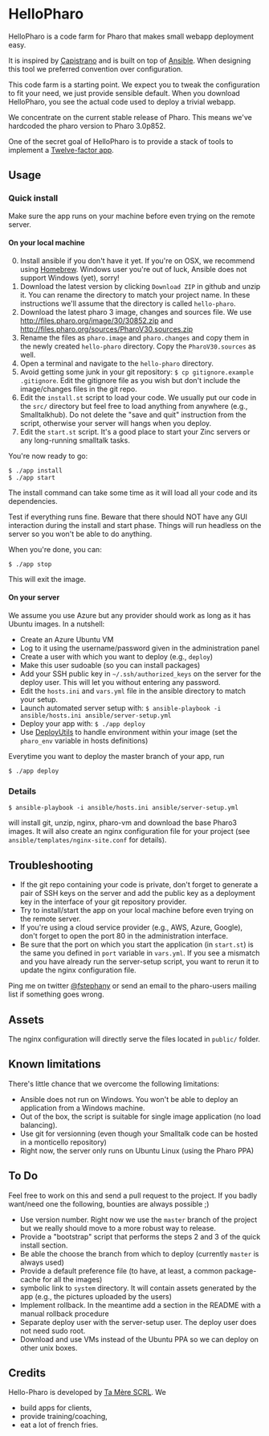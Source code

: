 # HelloPharo

HelloPharo is a code farm for Pharo that makes small webapp deployment easy.

It is inspired by [Capistrano](http://capistranorb.com/) and is built on top of
[Ansible](http://www.ansible.com/home). When designing this tool we preferred
convention over configuration.

This code farm is a starting point. We expect you to tweak the configuration to
fit your need, we just provide sensible default. When you download HelloPharo,
you see the actual code used to deploy a trivial webapp.

We concentrate on the current stable release of Pharo. This means we've hardcoded the
pharo version to Pharo 3.0p852.

One of the secret goal of HelloPharo is to provide a stack of tools to implement a
[Twelve-factor app](http://12factor.net/).

## Usage

### Quick install

Make sure the app runs on your machine before even trying on the remote server.

#### On your local machine

0. Install ansible if you don't have it yet. If you're on OSX, we recommend using
   [Homebrew](http://brew.sh/). Windows user you're out of luck, Ansible does not
   support Windows (yet), sorry!
1. Download the latest version by clicking `Download ZIP` in github and unzip it.
   You can rename the directory to match your project name. In these instructions
   we'll assume that the directory is called `hello-pharo`.
2. Download the latest pharo 3 image, changes and sources file. We use
   http://files.pharo.org/image/30/30852.zip and
   http://files.pharo.org/sources/PharoV30.sources.zip
3. Rename the files as `pharo.image` and `pharo.changes` and copy them in the newly
   created `hello-pharo` directory. Copy the `PharoV30.sources` as well.
4. Open a terminal and navigate to the `hello-pharo` directory.
5. Avoid getting some junk in your git repository: `$ cp gitignore.example .gitignore`.
   Edit the gitignore file as you wish but don't include the image/changes files in
   the git repo.
6. Edit the `install.st` script to load your code. We usually put our code in
   the `src/` directory but feel free to load anything from anywhere (e.g., Smalltalkhub).
   Do not delete the "save and quit" instruction from the script, otherwise your
   server will hangs when you deploy.
7. Edit the `start.st` script. It's a good place to start your Zinc servers or any
   long-running smalltalk tasks.

You're now ready to go:

    $ ./app install
    $ ./app start

The install command can take some time as it will load all your code and its dependencies.

Test if everything runs fine. Beware that there should NOT have any GUI interaction
during the install and start phase. Things will run headless on the server so you
won't be able to do anything.

When you're done, you can:

    $ ./app stop

This will exit the image.

#### On your server

We assume you use Azure but any provider should work as long as it has Ubuntu images.
In a nutshell:

* Create an Azure Ubuntu VM
* Log to it using the username/password given in the administration panel
* Create a user with which you want to deploy (e.g., `deploy`)
* Make this user sudoable (so you can install packages)
* Add your SSH public key in `~/.ssh/authorized_keys` on the server for the deploy user.
  This will let you without entering any password.
* Edit the `hosts.ini` and `vars.yml` file in the ansible directory to match your setup.
* Launch automated server setup with: `$ ansible-playbook -i ansible/hosts.ini ansible/server-setup.yml`
* Deploy your app with: `$ ./app deploy`
* Use [DeployUtils](http://smalltalkhub.com/#!/~TaMere/DeployUtils) to handle environment within your image (set the `pharo_env` variable in hosts definitions)

Everytime you want to deploy the master branch of your app, run

    $ ./app deploy

### Details

    $ ansible-playbook -i ansible/hosts.ini ansible/server-setup.yml

will install git, unzip, nginx, pharo-vm and download the base Pharo3 images.
It will also create an nginx configuration file for your project (see
`ansible/templates/nginx-site.conf` for details).

## Troubleshooting

* If the git repo containing your code is private, don't forget to generate a
  pair of SSH keys on the server and add the public key as a deployment key in
  the interface of your git repository provider.
* Try to install/start the app on your local machine before even trying on the
  remote server.
* If you're using a cloud service provider (e.g., AWS, Azure, Google), don't forget to
  open the port 80 in the administration interface.
* Be sure that the port on which you start the application (in `start.st`) is the
  same you defined in `port` variable in `vars.yml`. If you see a mismatch and you
  have already run the server-setup script, you want to rerun it to update the
  nginx configuration file.

Ping me on twitter [@fstephany](http://twitter.com/fstephany) or send an email
to the pharo-users mailing list if something goes wrong.

## Assets

The nginx configuration will directly serve the files located in `public/` folder.

## Known limitations

There's little chance that we overcome the following limitations:

* Ansible does not run on Windows. You won't be able to deploy an application
  from a Windows machine.
* Out of the box, the script is suitable for single image application (no load
  balancing).
* Use git for versionning (even though your Smalltalk code can be hosted in
  a monticello repository)
* Right now, the server only runs on Ubuntu Linux (using the Pharo PPA)

## To Do

Feel free to work on this and send a pull request to the project. If you badly
want/need one the following, bounties are always possible ;)

* Use version number. Right now we use the `master` branch of the project but we
  really should move to a more robust way to release.
* Provide a "bootstrap" script that performs the steps 2 and 3 of the quick
  install section.
* Be able the choose the branch from which to deploy (currently `master` is always
  used)
* Provide a default preference file (to have, at least, a common package-cache
  for all the images)
* symbolic link to `system` directory. It will contain assets generated by the app
  (e.g., the pictures uploaded by the users)
* Implement rollback. In the meantime add a section in the README with a manual rollback
  procedure
* Separate deploy user with the server-setup user. The deploy user does not need
  sudo root.
* Download and use VMs instead of the Ubuntu PPA so we can deploy on other unix boxes.

## Credits

Hello-Pharo is developed by [Ta Mère SCRL](http://tamere.eu). We

* build apps for clients,
* provide training/coaching,
* eat a lot of french fries.
